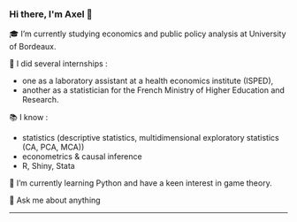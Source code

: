 ### Hi there, I'm Axel 👋

:mortar_board: I’m currently studying economics and public policy analysis at University of Bordeaux.  

:scroll: I did several internships : 
- one as a laboratory assistant at a health economics institute (ISPED),
- another as a statistician for the French Ministry of Higher Education and Research.  

:books: I know :
- statistics (descriptive statistics, multidimensional exploratory statistics (CA, PCA, MCA)) 
- econometrics & causal inference
- R, Shiny, Stata
  
🌱 I’m currently learning Python and have a keen interest in game theory.  
  
💬 Ask me about anything  

---


<!--
**axelverrier/axelverrier** is a ✨ _special_ ✨ repository because its `README.md` (this file) appears on your GitHub profile.

Here are some ideas to get you started:

- 🔭 I’m currently working on ...
- 🌱 I’m currently learning ...
- 👯 I’m looking to collaborate on ...
- 🤔 I’m looking for help with ...
- 💬 Ask me about ...
- 📫 How to reach me: ...
- 😄 Pronouns: ...
- ⚡ Fun fact: ...
-->
